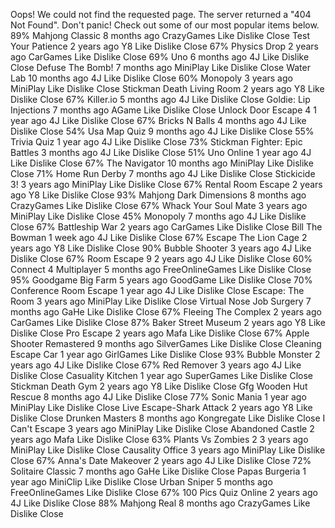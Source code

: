 Oops! We could not find the requested page. The server returned a "404 Not Found". Don't panic! Check out some of our most popular items below. 89% Mahjong Classic 8 months ago CrazyGames Like Dislike Close Test Your Patience 2 years ago Y8 Like Dislike Close 67% Physics Drop 2 years ago CarGames Like Dislike Close 69% Uno 6 months ago 4J Like Dislike Close Defuse The Bomb! 7 months ago MiniPlay Like Dislike Close Water Lab 10 months ago 4J Like Dislike Close 60% Monopoly 3 years ago MiniPlay Like Dislike Close Stickman Death Living Room 2 years ago Y8 Like Dislike Close 67% Killer.io 5 months ago 4J Like Dislike Close Goldie: Lip Injections 7 months ago AGame Like Dislike Close Unlock Door Escape 4 1 year ago 4J Like Dislike Close 67% Bricks N Balls 4 months ago 4J Like Dislike Close 54% Usa Map Quiz 9 months ago 4J Like Dislike Close 55% Trivia Quiz 1 year ago 4J Like Dislike Close 73% Stickman Fighter: Epic Battles 3 months ago 4J Like Dislike Close 51% Uno Online 1 year ago 4J Like Dislike Close 67% The Navigator 10 months ago MiniPlay Like Dislike Close 71% Home Run Derby 7 months ago 4J Like Dislike Close Stickicide 3! 3 years ago MiniPlay Like Dislike Close 67% Rental Room Escape 2 years ago Y8 Like Dislike Close 93% Mahjong Dark Dimensions 8 months ago CrazyGames Like Dislike Close 67% Whack Your Soul Mate 3 years ago MiniPlay Like Dislike Close 45% Monopoly 7 months ago 4J Like Dislike Close 67% Battleship War 2 years ago CarGames Like Dislike Close Bill The Bowman 1 week ago 4J Like Dislike Close 67% Escape The Lion Cage 2 years ago Y8 Like Dislike Close 90% Bubble Shooter 3 years ago 4J Like Dislike Close 67% Room Escape 9 2 years ago 4J Like Dislike Close 60% Connect 4 Multiplayer 5 months ago FreeOnlineGames Like Dislike Close 95% Goodgame Big Farm 5 years ago GoodGame Like Dislike Close 70% Conference Room Escape 1 year ago 4J Like Dislike Close Escape: The Room 3 years ago MiniPlay Like Dislike Close Virtual Nose Job Surgery 7 months ago GaHe Like Dislike Close 67% Fleeing The Complex 2 years ago CarGames Like Dislike Close 87% Baker Street Museum 2 years ago Y8 Like Dislike Close Pro Escape 2 years ago Mafa Like Dislike Close 67% Apple Shooter Remastered 9 months ago SilverGames Like Dislike Close Cleaning Escape Car 1 year ago GirlGames Like Dislike Close 93% Bubble Monster 2 years ago 4J Like Dislike Close 67% Red Remover 3 years ago 4J Like Dislike Close Casuality Kitchen 1 year ago SuperGames Like Dislike Close Stickman Death Gym 2 years ago Y8 Like Dislike Close Gfg Wooden Hut Rescue 8 months ago 4J Like Dislike Close 77% Sonic Mania 1 year ago MiniPlay Like Dislike Close Live Escape-Shark Attack 2 years ago Y8 Like Dislike Close Drunken Masters 8 months ago Kongregate Like Dislike Close I Can't Escape 3 years ago MiniPlay Like Dislike Close Abandoned Castle 2 years ago Mafa Like Dislike Close 63% Plants Vs Zombies 2 3 years ago MiniPlay Like Dislike Close Causality Office 3 years ago MiniPlay Like Dislike Close 67% Anna's Date Makeover 2 years ago 4J Like Dislike Close 72% Solitaire Classic 7 months ago GaHe Like Dislike Close Papas Burgeria 1 year ago MiniClip Like Dislike Close Urban Sniper 5 months ago FreeOnlineGames Like Dislike Close 67% 100 Pics Quiz Online 2 years ago 4J Like Dislike Close 88% Mahjong Real 8 months ago CrazyGames Like Dislike Close